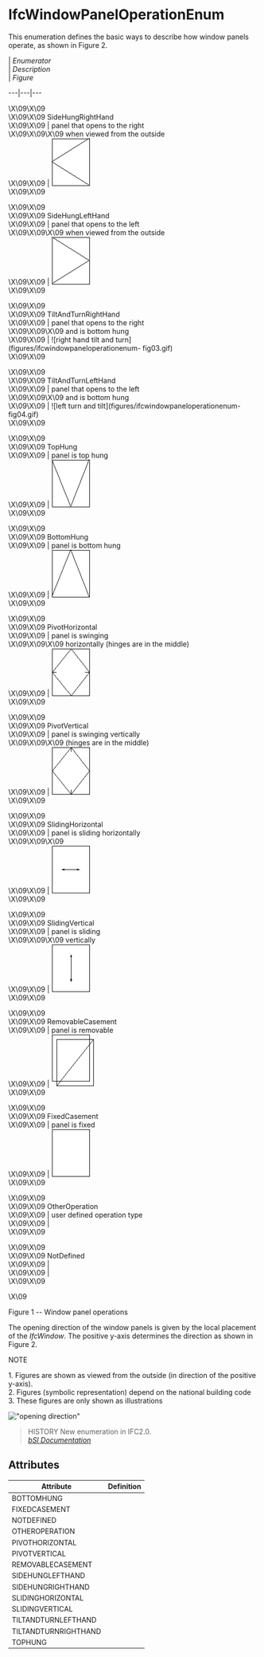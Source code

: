 IfcWindowPanelOperationEnum
===========================
This enumeration defines the basic ways to describe how window panels operate,
as shown in Figure 2.  
  
  
  
  
| _Enumerator_  
| _Description_  
| _Figure_  
  
---|---|---  
  
\X\09\X\09  
\X\09\X\09 SideHungRightHand  
\X\09\X\09 | panel that opens to the right  
\X\09\X\09\X\09 when viewed from the outside  
\X\09\X\09 |  ![right hand](figures/ifcwindowpaneloperationenum-fig01.gif)  
\X\09\X\09  
  
\X\09\X\09  
\X\09\X\09 SideHungLeftHand  
\X\09\X\09 | panel that opens to the left  
\X\09\X\09\X\09 when viewed from the outside  
\X\09\X\09 |  ![left hand](figures/ifcwindowpaneloperationenum-fig02.gif)  
\X\09\X\09  
  
\X\09\X\09  
\X\09\X\09 TiltAndTurnRightHand  
\X\09\X\09 | panel that opens to the right  
\X\09\X\09\X\09 and is bottom hung  
\X\09\X\09 |  ![right hand tilt and turn](figures/ifcwindowpaneloperationenum-
fig03.gif)  
\X\09\X\09  
  
\X\09\X\09  
\X\09\X\09 TiltAndTurnLeftHand  
\X\09\X\09 | panel that opens to the left  
\X\09\X\09\X\09 and is bottom hung  
\X\09\X\09 |  ![left turn and tilt](figures/ifcwindowpaneloperationenum-
fig04.gif)  
\X\09\X\09  
  
\X\09\X\09  
\X\09\X\09 TopHung  
\X\09\X\09 | panel is top hung  
\X\09\X\09 |  ![top hung](figures/ifcwindowpaneloperationenum-fig05.gif)  
\X\09\X\09  
  
\X\09\X\09  
\X\09\X\09 BottomHung  
\X\09\X\09 | panel is bottom hung  
\X\09\X\09 |  ![bottom hung](figures/ifcwindowpaneloperationenum-fig06.gif)  
\X\09\X\09  
  
\X\09\X\09  
\X\09\X\09 PivotHorizontal  
\X\09\X\09 | panel is swinging  
\X\09\X\09\X\09 horizontally (hinges are in the middle)  
\X\09\X\09 |  ![swinging hori](figures/ifcwindowpaneloperationenum-fig07.gif)  
\X\09\X\09  
  
\X\09\X\09  
\X\09\X\09 PivotVertical  
\X\09\X\09 | panel is swinging vertically  
\X\09\X\09\X\09 (hinges are in the middle)  
\X\09\X\09 |  ![swinging verti](figures/ifcwindowpaneloperationenum-fig08.gif)  
\X\09\X\09  
  
\X\09\X\09  
\X\09\X\09 SlidingHorizontal  
\X\09\X\09 | panel is sliding horizontally  
\X\09\X\09\X\09  
\X\09\X\09 |  ![sliding hori](figures/ifcwindowpaneloperationenum-fig09.gif)  
\X\09\X\09  
  
\X\09\X\09  
\X\09\X\09 SlidingVertical  
\X\09\X\09 | panel is sliding  
\X\09\X\09\X\09 vertically  
\X\09\X\09 |  ![sliding verti](figures/ifcwindowpaneloperationenum-fig10.gif)  
\X\09\X\09  
  
\X\09\X\09  
\X\09\X\09 RemovableCasement  
\X\09\X\09 | panel is removable  
\X\09\X\09 |  ![removable](figures/ifcwindowpaneloperationenum-fig11.gif)  
\X\09\X\09  
  
\X\09\X\09  
\X\09\X\09 FixedCasement  
\X\09\X\09 | panel is fixed  
\X\09\X\09 |  ![fixed](figures/ifcwindowpaneloperationenum-fig12.gif)  
\X\09\X\09  
  
\X\09\X\09  
\X\09\X\09 OtherOperation  
\X\09\X\09 | user defined operation type  
\X\09\X\09 |  
\X\09\X\09  
  
\X\09\X\09  
\X\09\X\09 NotDefined  
\X\09\X\09 |  
\X\09\X\09 |  
\X\09\X\09  
  
\X\09  
  
  
  
  
Figure 1 -- Window panel operations  
  
  
  
  
The opening direction of the window panels is given by the local placement of
the _IfcWindow_. The positive y-axis determines the direction as shown in
Figure 2.  
  
NOTE  
  
1\. Figures are shown as viewed from the outside (in direction of the positive
y-axis).  
2\. Figures (symbolic representation) depend on the national building code  
3\. These figures are only shown as illustrations  
  
!["opening direction"](figures/ifcwindowpaneloperationenum-fig13.gif "Figure 2
-- Window panel directions")  
  
> HISTORY  New enumeration in IFC2.0.  
[ _bSI
Documentation_](https://standards.buildingsmart.org/IFC/DEV/IFC4_2/FINAL/HTML/schema/ifcarchitecturedomain/lexical/ifcwindowpaneloperationenum.htm)


Attributes
----------
| Attribute            | Definition   |
|----------------------|--------------|
| BOTTOMHUNG           |              |
| FIXEDCASEMENT        |              |
| NOTDEFINED           |              |
| OTHEROPERATION       |              |
| PIVOTHORIZONTAL      |              |
| PIVOTVERTICAL        |              |
| REMOVABLECASEMENT    |              |
| SIDEHUNGLEFTHAND     |              |
| SIDEHUNGRIGHTHAND    |              |
| SLIDINGHORIZONTAL    |              |
| SLIDINGVERTICAL      |              |
| TILTANDTURNLEFTHAND  |              |
| TILTANDTURNRIGHTHAND |              |
| TOPHUNG              |              |
